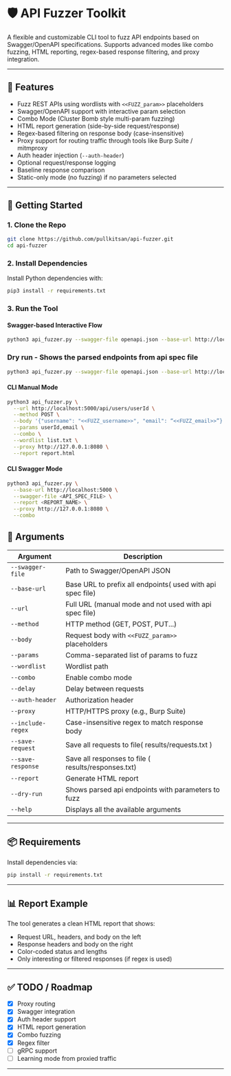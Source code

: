 # 🛡️ API Fuzzer Toolkit

A flexible and customizable CLI tool to fuzz API endpoints based on Swagger/OpenAPI specifications. Supports advanced modes like combo fuzzing, HTML reporting, regex-based response filtering, and proxy integration.

---

## 🔧 Features

- Fuzz REST APIs using wordlists with `<<FUZZ_param>>` placeholders
- Swagger/OpenAPI support with interactive param selection
- Combo Mode (Cluster Bomb style multi-param fuzzing)
- HTML report generation (side-by-side request/response)
- Regex-based filtering on response body (case-insensitive)
- Proxy support for routing traffic through tools like Burp Suite / mitmproxy
- Auth header injection (`--auth-header`)
- Optional request/response logging
- Baseline response comparison
- Static-only mode (no fuzzing) if no parameters selected

---

## 🚀 Getting Started

### 1. Clone the Repo

```bash
git clone https://github.com/pullkitsan/api-fuzzer.git
cd api-fuzzer
```

### 2. Install Dependencies

Install Python dependencies with:

```bash
pip3 install -r requirements.txt
```

### 3. Run the Tool

#### Swagger-based Interactive Flow

```bash
python3 api_fuzzer.py --swagger-file openapi.json --base-url http://localhost:5000
```

### Dry run - Shows the parsed endpoints from api spec file 

```bash
python3 api_fuzzer.py --swagger-file openapi.json --base-url http://localhost:5000 --dry-run
```

#### CLI Manual Mode

```bash
python3 api_fuzzer.py \
  --url http://localhost:5000/api/users/userId \
  --method POST \
  --body '{"username": "<<FUZZ_username>>", "email": “<<FUZZ_email>>”}' \
  --params userId,email \
  --combo \
  --wordlist list.txt \
  --proxy http://127.0.0.1:8080 \
  --report report.html
```

#### CLI Swagger Mode

```bash
python3 api_fuzzer.py \
  --base-url http://localhost:5000 \
  --swagger-file <API_SPEC_FILE> \
  --report <REPORT_NAME> \
  --proxy http://127.0.0.1:8080 \
  --combo
```

## 📄 Arguments

| Argument              | Description |
|-----------------------|-------------|
| `--swagger-file`      | Path to Swagger/OpenAPI JSON |
| `--base-url`          | Base URL to prefix all endpoints( used with api spec file)  |
| `--url`               | Full URL (manual mode and not used with api spec file) |
| `--method`            | HTTP method (GET, POST, PUT...) |
| `--body`              | Request body with `<<FUZZ_param>>` placeholders |
| `--params`            | Comma-separated list of params to fuzz |
| `--wordlist`          | Wordlist path |
| `--combo`             | Enable combo mode |
| `--delay`             | Delay between requests |
| `--auth-header`       | Authorization header |
| `--proxy`             | HTTP/HTTPS proxy (e.g., Burp Suite) |
| `--include-regex`     | Case-insensitive regex to match response body |
| `--save-request`      | Save all requests to file( results/requests.txt ) |
| `--save-response`     | Save all responses to file ( results/responses.txt)|
| `--report`            | Generate HTML report |
| `--dry-run`           | Shows parsed api endpoints with parameters to fuzz |
| `--help`              | Displays all the available arguments |

---

## 📦 Requirements

Install dependencies via:

```bash
pip install -r requirements.txt
```
---

## 📊 Report Example

The tool generates a clean HTML report that shows:

- Request URL, headers, and body on the left
- Response headers and body on the right
- Color-coded status and lengths
- Only interesting or filtered responses (if regex is used)

---

## ✅ TODO / Roadmap

- [x] Proxy routing
- [x] Swagger integration
- [x] Auth header support
- [x] HTML report generation
- [x] Combo fuzzing
- [x] Regex filter
- [ ] gRPC support
- [ ] Learning mode from proxied traffic

---
